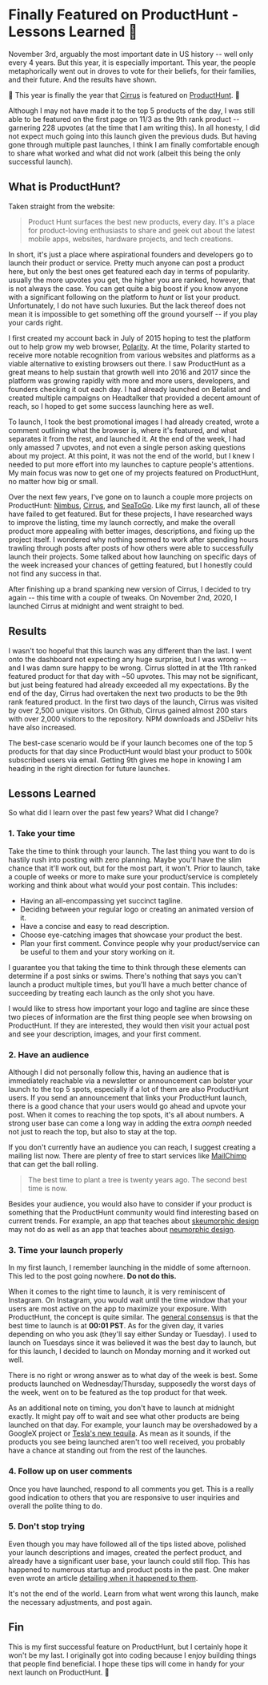 # Finally Featured on ProductHunt - Lessons Learned 🚀

November 3rd, arguably the most important date in US history -- well only every 4 years. But this year, it is especially important. This year, the people metaphorically went out in droves to vote for their beliefs, for their families, and their future. And the results have shown.

🎉 This year is finally the year that [Cirrus](https://github.com/Spiderpig86/Cirrus) is featured on [ProductHunt](https://www.producthunt.com/). 🎉

Although I may not have made it to the top 5 products of the day, I was still able to be featured on the first page on 11/3 as the 9th rank product -- garnering 228 upvotes (at the time that I am writing this). In all honesty, I did not expect much going into this launch given the previous duds. But having gone through multiple past launches, I think I am finally comfortable enough to share what worked and what did not work (albeit this being the only successful launch).

## What is ProductHunt?

Taken straight from the website:

> Product Hunt surfaces the best new products, every day. It's a place for product-loving enthusiasts to share and geek out about the latest mobile apps, websites, hardware projects, and tech creations.

In short, it's just a place where aspirational founders and developers go to launch their product or service. Pretty much anyone can post a product here, but only the best ones get featured each day in terms of popularity. usually the more upvotes you get, the higher you are ranked, however, that is not always the case. You can get quite a big boost if you know anyone with a significant following on the platform to *hunt* or list your product. Unfortunately, I do not have such luxuries. But the lack thereof does not mean it is impossible to get something off the ground yourself -- if you play your cards right.

I first created my account back in July of 2015 hoping to test the platform out to help grow my web browser, [Polarity](https://polaritybrowser.netlify.app/). At the time, Polarity started to receive more notable recognition from various websites and platforms as a viable alternative to existing browsers out there. I saw ProductHunt as a great means to help sustain that growth well into 2016 and 2017 since the platform was growing rapidly with more and more users, developers, and founders checking it out each day. I had already launched on Betalist and created multiple campaigns on Headtalker that provided a decent amount of reach, so I hoped to get some success launching here as well.

To launch, I took the best promotional images I had already created, wrote a comment outlining what the browser is, where it's featured, and what separates it from the rest, and launched it. At the end of the week, I had only amassed 7 upvotes, and not even a single person asking questions about my project. At this point, it was not the end of the world, but I knew I needed to put more effort into my launches to capture people's attentions. My main focus was now to get one of my projects featured on ProductHunt, no matter how big or small.

Over the next few years, I've gone on to launch a couple more projects on ProductHunt: [Nimbus](https://github.com/Spiderpig86/Nimbus), [Cirrus](https://github.com/Spiderpig86/Cirrus), and [SeaToGo](https://github.com/Spiderpig86/to-go). Like my first launch, all of these have failed to get featured. But for these projects, I have researched ways to improve the listing, time my launch correctly, and make the overall product more appealing with better images, descriptions, and fixing up the project itself. I wondered why nothing seemed to work after spending hours trawling through posts after posts of how others were able to successfully launch their projects. Some talked about how launching on specific days of the week increased your chances of getting featured, but I honestly could not find any success in that.

After finishing up a brand spanking new version of Cirrus, I decided to try again -- this time with a couple of tweaks. On November 2nd, 2020, I launched Cirrus at midnight and went straight to bed.

## Results

I wasn't too hopeful that this launch was any different than the last. I went onto the dashboard not expecting any huge surprise, but I was wrong -- and I was damn sure happy to be wrong. Cirrus slotted in at the 11th ranked featured product for that day with ~50 upvotes. This may not be significant, but just being featured had already exceeded all my expectations. By the end of the day, Cirrus had overtaken the next two products to be the 9th rank featured product. In the first two days of the launch, Cirrus was visited by over 2,500 unique visitors. On Github, Cirrus gained almost 200 stars with over 2,000 visitors to the repository. NPM downloads and JSDelivr hits have also increased.

The best-case scenario would be if your launch becomes one of the top 5 products for that day since ProductHunt would blast your product to 500k subscribed users via email. Getting 9th gives me hope in knowing I am heading in the right direction for future launches.

## Lessons Learned

So what did I learn over the past few years? What did I change?

### 1. Take your time

Take the time to think through your launch. The last thing you want to do is hastily rush into posting with zero planning. Maybe you'll have the slim chance that it'll work out, but for the most part, it won't. Prior to launch, take a couple of weeks or more to make sure your product/service is completely working and think about what would your post contain. This includes:

* Having an all-encompassing yet succinct tagline.
* Deciding between your regular logo or creating an animated version of it.
* Have a concise and easy to read description.
* Choose eye-catching images that showcase your product the best.
* Plan your first comment. Convince people why your product/service can be useful to them and your story working on it.

I guarantee you that taking the time to think through these elements can determine if a post sinks or swims. There's nothing that says you can't launch a product multiple times, but you'll have a much better chance of succeeding by treating each launch as the only shot you have.

I would like to stress how important your logo and tagline are since these two pieces of information are the first thing people see when browsing on ProductHunt. If they are interested, they would then visit your actual post and see your description, images, and your first comment.

### 2. Have an audience

Although I did not personally follow this, having an audience that is immediately reachable via a newsletter or announcement can bolster your launch to the top 5 spots, especially if a lot of them are also ProductHunt users. If you send an announcement that links your ProductHunt launch, there is a good chance that your users would go ahead and upvote your post. When it comes to reaching the top spots, it's all about numbers. A strong user base can come a long way in adding the extra *oomph* needed not just to reach the top, but also to stay at the top.

If you don't currently have an audience you can reach, I suggest creating a mailing list now. There are plenty of free to start services like [MailChimp](https://mailchimp.com/) that can get the ball rolling.

> The best time to plant a tree is twenty years ago. The second best time is now.

Besides your audience, you would also have to consider if your product is something that the ProductHunt community would find interesting based on current trends. For example, an app that teaches about [skeumorphic design](https://uxdesign.cc/skeuomorphic-design-is-dead-myth-or-reality-b5c65708677a) may not do as well as an app that teaches about [neumorphic design](https://uxdesign.cc/neumorphism-in-user-interfaces-b47cef3bf3a6).

### 3. Time your launch properly

In my first launch, I remember launching in the middle of some afternoon. This led to the post going nowhere. **Do not do this.**

When it comes to the right time to launch, it is very reminiscent of Instagram. On Instagram, you would wait until the time window that your users are most active on the app to maximize your exposure. With ProductHunt, the concept is quite similar. The [general consensus](https://www.quora.com/What-is-the-best-time-to-submit-a-product-on-Product-Hunt) is that the best time to launch is at **00:01 PST**. As for the given day, it varies depending on who you ask (they'll say either Sunday or Tuesday). I used to launch on Tuesdays since it was believed it was the best day to launch, but for this launch, I decided to launch on Monday morning and it worked out well.

There is no right or wrong answer as to what day of the week is best. Some products launched on Wednesday/Thursday, supposedly the worst days of the week, went on to be featured as the top product for that week.

As an additional note on timing, you don't have to launch at midnight exactly. It might pay off to wait and see what other products are being launched on that day. For example, your launch may be overshadowed by a GoogleX project or [Tesla's new tequila](https://www.producthunt.com/posts/tesla-tequila). As mean as it sounds, if the products you see being launched aren't too well received, you probably have a chance at standing out from the rest of the launches.

### 4. Follow up on user comments

Once you have launched, respond to all comments you get. This is a really good indication to others that you are responsive to user inquiries and overall the polite thing to do.

### 5. Don't stop trying

Even though you may have followed all of the tips listed above, polished your launch descriptions and images, created the perfect product, and already have a significant user base, your launch could still flop. This has happened to numerous startup and product posts in the past. One maker even wrote an article [detailing when it happened to them](https://www.indiehackers.com/@naveen_pacha/1874fb5b01).

It's not the end of the world. Learn from what went wrong this launch, make the necessary adjustments, and post again.

## Fin

This is my first successful feature on ProductHunt, but I certainly hope it won't be my last. I originally got into coding because I enjoy building things that people find beneficial. I hope these tips will come in handy for your next launch on ProductHunt. 🚀